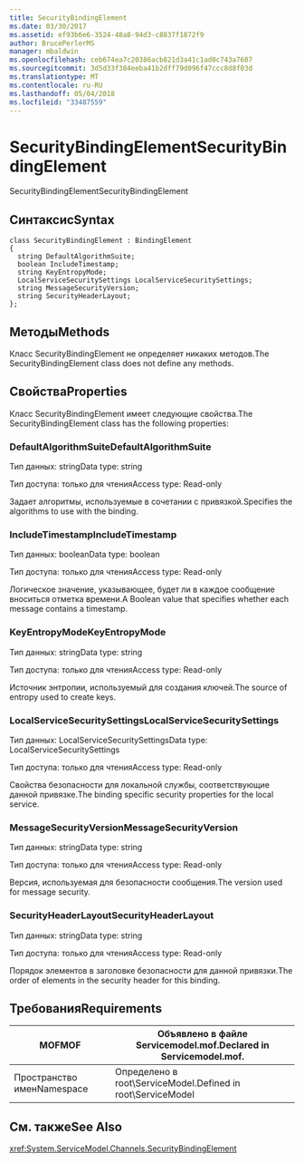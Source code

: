 ```yaml
---
title: SecurityBindingElement
ms.date: 03/30/2017
ms.assetid: ef93b6e6-3524-48a8-94d3-c8837f1872f9
author: BrucePerlerMS
manager: mbaldwin
ms.openlocfilehash: ceb674ea7c20386acb821d3a41c1ad0c743a7607
ms.sourcegitcommit: 3d5d33f384eeba41b2dff79d096f47ccc8d8f03d
ms.translationtype: MT
ms.contentlocale: ru-RU
ms.lasthandoff: 05/04/2018
ms.locfileid: "33487559"
---
```

# <a name="securitybindingelement"></a><span data-ttu-id="d2579-102">SecurityBindingElement</span><span class="sxs-lookup"><span data-stu-id="d2579-102">SecurityBindingElement</span></span>
<span data-ttu-id="d2579-103">SecurityBindingElement</span><span class="sxs-lookup"><span data-stu-id="d2579-103">SecurityBindingElement</span></span>  
  
## <a name="syntax"></a><span data-ttu-id="d2579-104">Синтаксис</span><span class="sxs-lookup"><span data-stu-id="d2579-104">Syntax</span></span>  
  
```  
class SecurityBindingElement : BindingElement  
{  
  string DefaultAlgorithmSuite;  
  boolean IncludeTimestamp;  
  string KeyEntropyMode;  
  LocalServiceSecuritySettings LocalServiceSecuritySettings;  
  string MessageSecurityVersion;  
  string SecurityHeaderLayout;  
};  
```  
  
## <a name="methods"></a><span data-ttu-id="d2579-105">Методы</span><span class="sxs-lookup"><span data-stu-id="d2579-105">Methods</span></span>  
 <span data-ttu-id="d2579-106">Класс SecurityBindingElement не определяет никаких методов.</span><span class="sxs-lookup"><span data-stu-id="d2579-106">The SecurityBindingElement class does not define any methods.</span></span>  
  
## <a name="properties"></a><span data-ttu-id="d2579-107">Свойства</span><span class="sxs-lookup"><span data-stu-id="d2579-107">Properties</span></span>  
 <span data-ttu-id="d2579-108">Класс SecurityBindingElement имеет следующие свойства.</span><span class="sxs-lookup"><span data-stu-id="d2579-108">The SecurityBindingElement class has the following properties:</span></span>  
  
### <a name="defaultalgorithmsuite"></a><span data-ttu-id="d2579-109">DefaultAlgorithmSuite</span><span class="sxs-lookup"><span data-stu-id="d2579-109">DefaultAlgorithmSuite</span></span>  
 <span data-ttu-id="d2579-110">Тип данных: string</span><span class="sxs-lookup"><span data-stu-id="d2579-110">Data type: string</span></span>  
  
 <span data-ttu-id="d2579-111">Тип доступа: только для чтения</span><span class="sxs-lookup"><span data-stu-id="d2579-111">Access type: Read-only</span></span>  
  
 <span data-ttu-id="d2579-112">Задает алгоритмы, используемые в сочетании с привязкой.</span><span class="sxs-lookup"><span data-stu-id="d2579-112">Specifies the algorithms to use with the binding.</span></span>  
  
### <a name="includetimestamp"></a><span data-ttu-id="d2579-113">IncludeTimestamp</span><span class="sxs-lookup"><span data-stu-id="d2579-113">IncludeTimestamp</span></span>  
 <span data-ttu-id="d2579-114">Тип данных: boolean</span><span class="sxs-lookup"><span data-stu-id="d2579-114">Data type: boolean</span></span>  
  
 <span data-ttu-id="d2579-115">Тип доступа: только для чтения</span><span class="sxs-lookup"><span data-stu-id="d2579-115">Access type: Read-only</span></span>  
  
 <span data-ttu-id="d2579-116">Логическое значение, указывающее, будет ли в каждое сообщение вноситься отметка времени.</span><span class="sxs-lookup"><span data-stu-id="d2579-116">A Boolean value that specifies whether each message contains a timestamp.</span></span>  
  
### <a name="keyentropymode"></a><span data-ttu-id="d2579-117">KeyEntropyMode</span><span class="sxs-lookup"><span data-stu-id="d2579-117">KeyEntropyMode</span></span>  
 <span data-ttu-id="d2579-118">Тип данных: string</span><span class="sxs-lookup"><span data-stu-id="d2579-118">Data type: string</span></span>  
  
 <span data-ttu-id="d2579-119">Тип доступа: только для чтения</span><span class="sxs-lookup"><span data-stu-id="d2579-119">Access type: Read-only</span></span>  
  
 <span data-ttu-id="d2579-120">Источник энтропии, используемый для создания ключей.</span><span class="sxs-lookup"><span data-stu-id="d2579-120">The source of entropy used to create keys.</span></span>  
  
### <a name="localservicesecuritysettings"></a><span data-ttu-id="d2579-121">LocalServiceSecuritySettings</span><span class="sxs-lookup"><span data-stu-id="d2579-121">LocalServiceSecuritySettings</span></span>  
 <span data-ttu-id="d2579-122">Тип данных: LocalServiceSecuritySettings</span><span class="sxs-lookup"><span data-stu-id="d2579-122">Data type: LocalServiceSecuritySettings</span></span>  
  
 <span data-ttu-id="d2579-123">Тип доступа: только для чтения</span><span class="sxs-lookup"><span data-stu-id="d2579-123">Access type: Read-only</span></span>  
  
 <span data-ttu-id="d2579-124">Свойства безопасности для локальной службы, соответствующие данной привязке.</span><span class="sxs-lookup"><span data-stu-id="d2579-124">The binding specific security properties for the local service.</span></span>  
  
### <a name="messagesecurityversion"></a><span data-ttu-id="d2579-125">MessageSecurityVersion</span><span class="sxs-lookup"><span data-stu-id="d2579-125">MessageSecurityVersion</span></span>  
 <span data-ttu-id="d2579-126">Тип данных: string</span><span class="sxs-lookup"><span data-stu-id="d2579-126">Data type: string</span></span>  
  
 <span data-ttu-id="d2579-127">Тип доступа: только для чтения</span><span class="sxs-lookup"><span data-stu-id="d2579-127">Access type: Read-only</span></span>  
  
 <span data-ttu-id="d2579-128">Версия, используемая для безопасности сообщения.</span><span class="sxs-lookup"><span data-stu-id="d2579-128">The version used for message security.</span></span>  
  
### <a name="securityheaderlayout"></a><span data-ttu-id="d2579-129">SecurityHeaderLayout</span><span class="sxs-lookup"><span data-stu-id="d2579-129">SecurityHeaderLayout</span></span>  
 <span data-ttu-id="d2579-130">Тип данных: string</span><span class="sxs-lookup"><span data-stu-id="d2579-130">Data type: string</span></span>  
  
 <span data-ttu-id="d2579-131">Тип доступа: только для чтения</span><span class="sxs-lookup"><span data-stu-id="d2579-131">Access type: Read-only</span></span>  
  
 <span data-ttu-id="d2579-132">Порядок элементов в заголовке безопасности для данной привязки.</span><span class="sxs-lookup"><span data-stu-id="d2579-132">The order of elements in the security header for this binding.</span></span>  
  
## <a name="requirements"></a><span data-ttu-id="d2579-133">Требования</span><span class="sxs-lookup"><span data-stu-id="d2579-133">Requirements</span></span>  
  
|<span data-ttu-id="d2579-134">MOF</span><span class="sxs-lookup"><span data-stu-id="d2579-134">MOF</span></span>|<span data-ttu-id="d2579-135">Объявлено в файле Servicemodel.mof.</span><span class="sxs-lookup"><span data-stu-id="d2579-135">Declared in Servicemodel.mof.</span></span>|  
|---------|-----------------------------------|  
|<span data-ttu-id="d2579-136">Пространство имен</span><span class="sxs-lookup"><span data-stu-id="d2579-136">Namespace</span></span>|<span data-ttu-id="d2579-137">Определено в root\ServiceModel.</span><span class="sxs-lookup"><span data-stu-id="d2579-137">Defined in root\ServiceModel</span></span>|  
  
## <a name="see-also"></a><span data-ttu-id="d2579-138">См. также</span><span class="sxs-lookup"><span data-stu-id="d2579-138">See Also</span></span>  
 <xref:System.ServiceModel.Channels.SecurityBindingElement>
